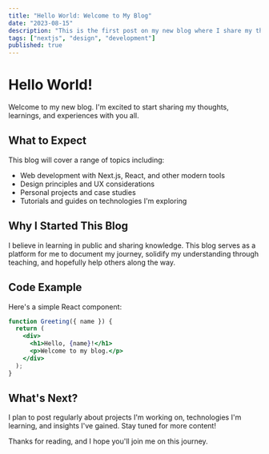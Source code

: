 ```yaml
---
title: "Hello World: Welcome to My Blog"
date: "2023-08-15"
description: "This is the first post on my new blog where I share my thoughts on design, development, and more."
tags: ["nextjs", "design", "development"]
published: true
---
```


# Hello World!

Welcome to my new blog. I'm excited to start sharing my thoughts, learnings, and experiences with you all.

## What to Expect

This blog will cover a range of topics including:

- Web development with Next.js, React, and other modern tools
- Design principles and UX considerations
- Personal projects and case studies
- Tutorials and guides on technologies I'm exploring

## Why I Started This Blog

I believe in learning in public and sharing knowledge. This blog serves as a platform for me to document my journey, solidify my understanding through teaching, and hopefully help others along the way.

## Code Example

Here's a simple React component:

```jsx
function Greeting({ name }) {
  return (
    <div>
      <h1>Hello, {name}!</h1>
      <p>Welcome to my blog.</p>
    </div>
  );
}
```

## What's Next?

I plan to post regularly about projects I'm working on, technologies I'm learning, and insights I've gained. Stay tuned for more content!

Thanks for reading, and I hope you'll join me on this journey. 